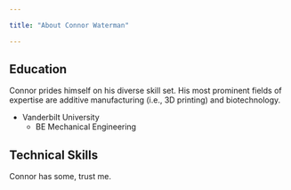 ```yaml
---

title: "About Connor Waterman"

---
```


## Education

Connor prides himself on his diverse skill set. His most prominent fields of expertise are additive manufacturing (i.e., 3D printing) and biotechnology. 

* Vanderbilt University
  * BE Mechanical Engineering

## Technical Skills

Connor has some, trust me.
